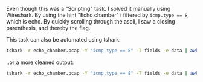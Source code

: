 Even though this was a "Scripting" task. I solved it manually using Wireshark. By using the hint "Echo chamber" i filtered by `icmp.type == 8`, which is echo. By quickly scrolling through the ascii, I saw a closing parenthesis, and thereby the flag.

This task can also be automated using tshark:
```sh
tshark -r echo_chamber.pcap -Y "icmp.type == 8" -T fields -e data | awk '{print substr($0, length($0)-1, 2)}' | xxd -r -p
```
..or a more cleaned output:
```sh
tshark -r echo_chamber.pcap -Y "icmp.type == 8" -T fields -e data | awk '{print substr($0, length($0)-1, 2)}' | xxd -r -p | tr -cd '\11\12\15\40-\176' | grep -o 'flag{[^}]*}'
```